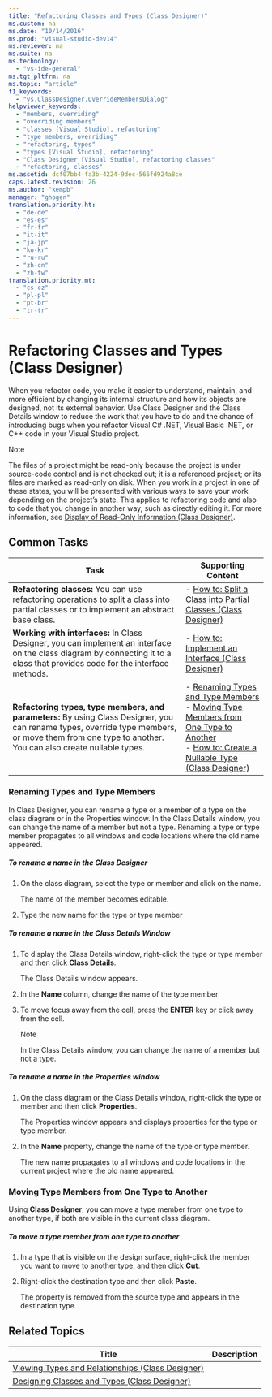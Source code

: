 ```yaml
---
title: "Refactoring Classes and Types (Class Designer)"
ms.custom: na
ms.date: "10/14/2016"
ms.prod: "visual-studio-dev14"
ms.reviewer: na
ms.suite: na
ms.technology: 
  - "vs-ide-general"
ms.tgt_pltfrm: na
ms.topic: "article"
f1_keywords: 
  - "vs.ClassDesigner.OverrideMembersDialog"
helpviewer_keywords: 
  - "members, overriding"
  - "overriding members"
  - "classes [Visual Studio], refactoring"
  - "type members, overriding"
  - "refactoring, types"
  - "types [Visual Studio], refactoring"
  - "Class Designer [Visual Studio], refactoring classes"
  - "refactoring, classes"
ms.assetid: dcf07bb4-fa3b-4224-9dec-566fd924a8ce
caps.latest.revision: 26
ms.author: "kempb"
manager: "ghogen"
translation.priority.ht: 
  - "de-de"
  - "es-es"
  - "fr-fr"
  - "it-it"
  - "ja-jp"
  - "ko-kr"
  - "ru-ru"
  - "zh-cn"
  - "zh-tw"
translation.priority.mt: 
  - "cs-cz"
  - "pl-pl"
  - "pt-br"
  - "tr-tr"
---
```

# Refactoring Classes and Types (Class Designer)
When you refactor code, you make it easier to understand, maintain, and more efficient by changing its internal structure and how its objects are designed, not its external behavior. Use Class Designer and the Class Details window to reduce the work that you have to do and the chance of introducing bugs when you refactor Visual C# .NET, Visual Basic .NET, or C++ code in your Visual Studio project.  
  
> [!NOTE]
>  The files of a project might be read-only because the project is under source-code control and is not checked out; it is a referenced project; or its files are marked as read-only on disk. When you work in a project in one of these states, you will be presented with various ways to save your work depending on the project’s state. This applies to refactoring code and also to code that you change in another way, such as directly editing it. For more information, see [Display of Read-Only Information (Class Designer)](assetId:///33e2d3a9-1668-4d10-ae56-fa09b3156e0a).  
  
## Common Tasks  
  
|Task|Supporting Content|  
|----------|------------------------|  
|**Refactoring classes:** You can use refactoring operations to split a class into partial classes or to implement an abstract base class.|-   [How to: Split a Class into Partial Classes (Class Designer)](../ide/how-to--split-a-class-into-partial-classes--class-designer-.md)|  
|**Working with interfaces:** In Class Designer, you can implement an interface on the class diagram by connecting it to a class that provides code for the interface methods.|-   [How to: Implement an Interface (Class Designer)](../ide/how-to--implement-an-interface--class-designer-.md)|  
|**Refactoring types, type members, and parameters:** By using Class Designer, you can rename types, override type members, or move them from one type to another. You can also create nullable types.|-   [Renaming Types and Type Members](../ide/refactoring-classes-and-types--class-designer-.md#RenamingTypesAndMembers)<br />-   [Moving Type Members from One Type to Another](../ide/refactoring-classes-and-types--class-designer-.md#MovingTypeMembers)<br />-   [How to: Create a Nullable Type (Class Designer)](../ide/how-to--create-a-nullable-type--class-designer-.md)|  
  
###  <a name="RenamingTypesAndMembers"></a> Renaming Types and Type Members  
 In Class Designer, you can rename a type or a member of a type on the class diagram or in the Properties window. In the Class Details window, you can change the name of a member but not a type. Renaming a type or type member propagates to all windows and code locations where the old name appeared.  
  
##### To rename a name in the Class Designer  
  
1.  On the class diagram, select the type or member and click on the name.  
  
     The name of the member becomes editable.  
  
2.  Type the new name for the type or type member  
  
##### To rename a name in the Class Details Window  
  
1.  To display the Class Details window, right-click the type or type member and then click **Class Details**.  
  
     The Class Details window appears.  
  
2.  In the **Name** column, change the name of the type member  
  
3.  To move focus away from the cell, press the **ENTER** key or click away from the cell.  
  
    > [!NOTE]
    >  In the Class Details window, you can change the name of a member but not a type.  
  
##### To rename a name in the Properties window  
  
1.  On the class diagram or the Class Details window, right-click the type or member and then click **Properties**.  
  
     The Properties window appears and displays properties for the type or type member.  
  
2.  In the **Name** property, change the name of the type or type member.  
  
     The new name propagates to all windows and code locations in the current project where the old name appeared.  
  
###  <a name="MovingTypeMembers"></a> Moving Type Members from One Type to Another  
 Using **Class Designer**, you can move a type member from one type to another type, if both are visible in the current class diagram.  
  
##### To move a type member from one type to another  
  
1.  In a type that is visible on the design surface, right-click the member you want to move to another type, and then click **Cut**.  
  
2.  Right-click the destination type and then click **Paste**.  
  
     The property is removed from the source type and appears in the destination type.  
  
## Related Topics  
  
|Title|Description|  
|-----------|-----------------|  
|[Viewing Types and Relationships (Class Designer)](../ide/viewing-types-and-relationships--class-designer-.md)||  
|[Designing Classes and Types (Class Designer)](../ide/designing-classes-and-types--class-designer-.md)||